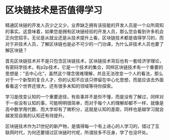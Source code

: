 # 区块链技术是否值得学习


精通区块链的开发人员少之又少，业界缺乏拥有该技能的开发人员是一个众所周知的事实。这意味着，如果您是拥有区块链经验的开发人员，那么您会看到许多机会正向您招手。无论是从就业还是从技术提升上看，区块链技术都是值得学习的，而对于非技术人员，了解区块链也是必不可少的一门功课，为什么非技术人员也要了解区块链？

首先区块链技术并不是只包含区块链技术，区块链技术背后也有一套经济学理论，有密码学技术，有p2p技术，它是一个技术的集合，同样区块链技术有一个重要的思想是：“去中心化”，虽然这个理念很难理解，并且无法改变一个人的看法，那么对于一个新型的复合人才，你的认知不应该只停留在中心化思想，而是应该去外面看看这个世界还很大，还有很多未知的领域等待你探索。

学习是改变认知的一个重要途径，有些事并不是你不懂，而是没有了解过，同样对于一些没有认知的事，可能明明很简单，而对于每个人的理解却都不一样，就像是高中数学用代数、而大学却有了微积分，这就是认知的差距，同样也是越学习就会越发现自我的认知还有待提升。


区块链技术作为21世纪的新产物，是值得每一个有上进心的人学习的，错过了互联网时代，为何还要错过区块链时代呢，所谓技多不压身，学了也没坏处。